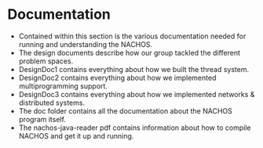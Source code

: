 Documentation
==============

* Contained within this section is the various documentation needed for running and understanding the NACHOS.
* The design documents describe how our group tackled the different problem spaces.
* DesignDoc1 contains everything about how we built the thread system.
* DesignDoc2 contains everything about how we implemented multiprogramming support.
* DesignDoc3 contains everything about how we implemented networks & distributed systems.
* The doc folder contains all the documentation about the NACHOS program itself.
* The nachos-java-reader pdf contains information about how to compile NACHOS and get it up and running.
